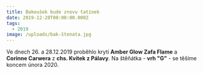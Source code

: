 ```yaml
---
title: Bakoušek bude znovu tatínek
date: 2019-12-28T00:00:00.000Z
tags:
  - 2019
image: /uploads/bak-štenata.jpg
---
```

Ve dnech 26. a 28.12.2019 proběhlo krytí **Amber Glow Zafa Flame** a **Corinne Carwera** z **chs. Kvítek z Pálavy**. Na štěňátka - **vrh "G"** - se těšíme koncem února 2020.